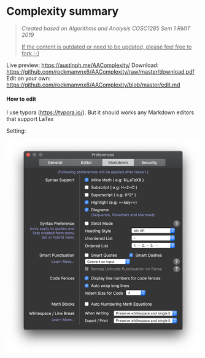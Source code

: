 # Complexity summary

> *Created based on Algorithms and Analysis COSC1285 Sem 1 RMIT 2019*
>
> <u>If the content is outdated or need to be updated, please feel free to fork :-)</u>

Live preview: https://austinph.me/AAComplexity/
Download: https://github.com/rockmanvnx6/AAComplexity/raw/master/download.pdf
Edit on your own: https://github.com/rockmanvnx6/AAComplexity/blob/master/edit.md

#### How to edit

I use typora (https://typora.io/). But it should works any Markdown editors that support LaTex

Setting:

![image-20190607020125584](README.assets/image-20190607020125584.png)

